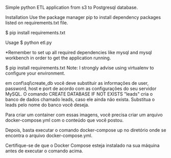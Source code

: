 
Simple python ETL application from s3 to Postgresql database.

Installation
Use the package manager pip to install dependency packages listed on requirements.txt file.

$ pip install requirements.txt

Usage
$ python etl.py

*Remember to set up all required dependencies like mysql and mysql workbench in order to get the application running.

$ pip install requirements.txt  Note: I strongly advise using virtualenv to configure your environment.

em conf\sql\create_db você deve substituir as informações de user, password, host e port de acordo com as configurações do seu servidor MySQL. 
O comando CREATE DATABASE IF NOT EXISTS "leads" cria o banco de dados chamado leads, caso ele ainda não exista.
Substitua o leads pelo nome do banco você deseja. 

Para criar um container com essas imagens, você precisa criar um arquivo docker-compose.yml com o conteúdo que você postou. 

Depois, basta executar o comando docker-compose up no diretório onde se encontra o arquivo docker-compose.yml.

Certifique-se de que o Docker Compose esteja instalado na sua máquina antes de executar o comando acima.